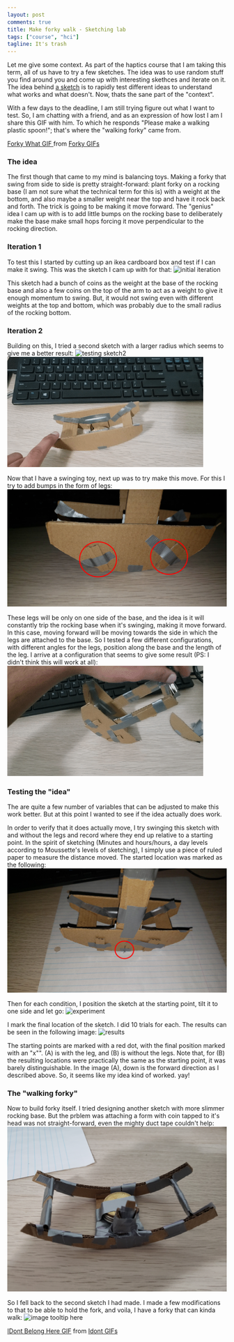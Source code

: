 ```yaml
---
layout: post
comments: true
title: Make forky walk - Sketching lab
tags: ["course", "hci"]
tagline: It's trash
---
```


Let me give some context. As part of the haptics course that I am taking this term, all of us have to try a few sketches. The idea was to use random stuff you find around you and come up with interesting skethces and iterate on it. The idea behind [a sketch](https://dl.designresearchsociety.org/cgi/viewcontent.cgi?article=1871&context=drs-conference-papers) is to rapidly test different ideas to understand what works and what doesn't. Now, thats the sane part of the "context". 

With a few days to the deadline, I am still trying figure out what I want to test. So, I am chatting with a friend, and as an expression of how lost I am I share this GIF with him. To which he responds "Please make a walking plastic spoon!"; that's where the "walking forky" came from.

<div class="tenor-gif-embed" data-postid="16053860" data-share-method="host" data-width="100%" data-aspect-ratio="1.7785714285714287">
    <a href="https://tenor.com/view/forky-what-think-confused-gif-16053860">
        Forky What GIF
    </a>
    from 
    <a href="https://tenor.com/search/forky-gifs">
        Forky GIFs
    </a>
</div>
<script type="text/javascript" async src="https://tenor.com/embed.js"></script>

### The idea
The first though that came to my mind is balancing toys. Making a forky that swing from side to side is pretty straight-forward: plant forky on a rocking base (I am not sure what the technical term for this is) with a weight at the bottom, and also maybe a smaller weight near the top and have it rock back and forth. The trick is going to be making it move forward. The "genius" idea I cam up with is to add little bumps on the rocking base to deliberately make the base make small hops forcing it move perpendicular to the rocking direction.

### Iteration 1
To test this I started by cutting up an ikea cardboard box and test if I can make it swing. This was the sketch I cam up with for that:
![initial iteration](/public/assets/2021-01-29/sketch1.gif)

This sketch had a bunch of coins as the weight at the base of the rocking base and also a few coins on the top of the arm to act as a weight to give it enough momentum to swing. But, it would not swing even with different weights at the top and bottom, which was probably due to the small radius of the rocking bottom.

### Iteration 2
Building on this, I tried a second sketch with a larger radius which seems to give me a better result:
![testing sketch2](/public/assets/2021-01-29/sketch2_testing.gif)
![testing sketch2](/public/assets/2021-01-29/sketch2_testing_no_base.gif)

Now that I have a swinging toy, next up was to try make this move. For this I try to add bumps in the form of legs:
![second sketch](/public/assets/2021-01-29/sketch2.jpg)

These legs will be only on one side of the base, and the idea is it will constantly trip the rocking base when it's swinging, making it move forward. In this case, moving forward will be moving towards the side in which the legs are attached to the base. So I tested a few different configurations, with different angles for the legs, position along the base and the length of the leg. I arrive at a configuration that seems to give some result (PS: I didn't think this will work at all):
![working second sketch](/public/assets/2021-01-29/sketch2.gif)

### Testing the "idea"
The are quite a few number of variables that can be adjusted to make this work better. But at this point I wanted to see if the idea actually does work.

In order to verify that it does actually move, I try swinging this sketch with and without the legs and record where they end up relative to a starting point. In the spirit of sketching (Minutes and hours/hours, a day levels according to Moussette's levels of sketching), I simply use a piece of ruled paper to measure the distance moved. The started location was marked as the following:
![experiment start](/public/assets/2021-01-29/exp_start.jpg)

Then for each condition, I position the sketch at the starting point, tilt it to one side and let go:
![experiment](/public/assets/2021-01-29/experiment.gif)

I mark the final location of the sketch. I did 10 trials for each. The results can be seen in the following image:
![results](/public/assets/2021-01-29/results.png)

The starting points are marked with a red dot, with the final position marked with an "x"". (A) is with the leg, and (B) is without the legs. Note that, for (B) the resulting locations were practically the same as the starting point, it was barely distinguishable. In the image (A), down is the forward direction as I described above. So, it seems like my idea kind of worked. yay!

### The "walking forky"
Now to build forky itself. I tried designing another sketch with more slimmer rocking base. But the prblem was attaching a form with coin tapped to it's head was not straight-forward, even the mighty duct tape couldn't help:
![image tooltip here](/public/assets/2021-01-29/slim_base.jpg)

So I fell back to the second sketch I had made. I made a few modifications to that to be able to hold the fork, and voila, I have a forky that can kinda walk:
![image tooltip here](/public/assets/2021-01-29/forky.gif)

<div class="tenor-gif-embed" data-postid="14846694" data-share-method="host" data-width="100%" data-aspect-ratio="2.394230769230769"><a href="https://tenor.com/view/idont-belong-here-toy-story4-gif-14846694">IDont Belong Here GIF</a> from <a href="https://tenor.com/search/idont-gifs">Idont GIFs</a></div><script type="text/javascript" async src="https://tenor.com/embed.js"></script>
